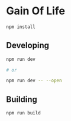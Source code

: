 # Gain Of Life

```bash
npm install
```

## Developing

```bash
npm run dev

# or

npm run dev -- --open
```

## Building

```bash
npm run build
```
